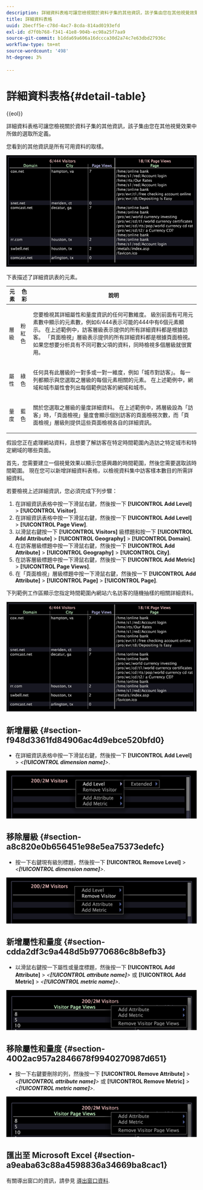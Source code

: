 ```yaml
---
description: 詳細資料表格可讓您檢視關於資料子集的其他資訊，該子集由您在其他視覺效果中所做的選取所定義。
title: 詳細資料表格
uuid: 2becff5e-c78d-4ac7-8cda-814ad0193efd
exl-id: d7f0b768-f341-41e8-904b-ec98a25f7aa9
source-git-commit: b1dda69a606a16dccca30d2a74c7e63dbd27936c
workflow-type: tm+mt
source-wordcount: '498'
ht-degree: 3%

---
```


# 詳細資料表格{#detail-table}

{{eol}}

詳細資料表格可讓您檢視關於資料子集的其他資訊，該子集由您在其他視覺效果中所做的選取所定義。

您看到的其他資訊是所有可用資料的取樣。

![](assets/vis_details.png)

下表描述了詳細資訊表的元素。

<table id="table_C88C7F7F5AEA4820B908923E45CC0A62"> 
 <thead> 
  <tr> 
   <th colname="col1" class="entry"> 元素 </th> 
   <th colname="col02" class="entry"> 色彩 </th> 
   <th colname="col2" class="entry"> 說明 </th> 
  </tr> 
 </thead>
 <tbody> 
  <tr> 
   <td colname="col1"> <p>層級 </p> </td> 
   <td colname="col02"> <p>粉紅色 </p> </td> 
   <td colname="col2"> <p>您要檢視其詳細屬性和量度資訊的任何可數維度。 級別前面有可用元素數中顯示的元素數，例如6/444表示可能的444中有6個元素顯示。 在上述範例中，訪客層級表示提供的所有詳細資料都是根據訪客。 「頁面檢視」層級表示提供的所有詳細資料都是根據頁面檢視。 如果您想要分析具有不同可數父項的資料，同時檢視多個層級就很實用。 </p> </td> 
  </tr> 
  <tr> 
   <td colname="col1"> <p>屬性 </p> </td> 
   <td colname="col02"> <p>綠色 </p> </td> 
   <td colname="col2"> <p>任何具有此層級的一對多或一對一維度，例如「城市對訪客」。 每一列都顯示與您選取之層級的每個元素相關的元素。 在上述範例中，網域和城市屬性會列出每個範例訪客的網域和城市。 </p> </td> 
  </tr> 
  <tr> 
   <td colname="col1"> <p>量度 </p> </td> 
   <td colname="col02"> <p>藍色 </p> </td> 
   <td colname="col2"> <p>關於您選取之層級的量度詳細資料。 在上述範例中，將層級設為「訪客」時，「頁面檢視」量度會顯示個別訪客的頁面檢視次數，而「頁面檢視」層級則提供這些頁面檢視各自的詳細資訊。 </p> </td> 
  </tr> 
 </tbody> 
</table>

假設您正在處理網站資料，且想要了解訪客在特定時間範圍內造訪之特定城市和特定網域的哪些頁面。

首先，您需要建立一個視覺效果以顯示您感興趣的時間範圍，然後您需要選取該時間範圍。 現在您可以新增詳細資料表格，以檢視資料集中訪客樣本數目的所需詳細資料。

若要檢視上述詳細資訊，您必須完成下列步驟：

1. 在詳細資訊表格中按一下滑鼠右鍵，然後按一下 **[!UICONTROL Add Level]** > **[!UICONTROL Visitor]**.
1. 在詳細資訊表格中按一下滑鼠右鍵，然後按一下 **[!UICONTROL Add Level]** > **[!UICONTROL Page View]**.
1. 以滑鼠右鍵按一下 **[!UICONTROL Visitors]** 級標題和按一下 **[!UICONTROL Add Attribute]** > **[!UICONTROL Geography]** > **[!UICONTROL Domain]**.
1. 在訪客層級標題中按一下滑鼠右鍵，然後按一下 **[!UICONTROL Add Attribute]** > **[!UICONTROL Geography]** > **[!UICONTROL City]**.
1. 在訪客層級標題中按一下滑鼠右鍵，然後按一下 **[!UICONTROL Add Metric]** > **[!UICONTROL Page Views]**.
1. 在「頁面檢視」層級標題中按一下滑鼠右鍵，然後按一下 **[!UICONTROL Add Attribute]** > **[!UICONTROL Page]** > **[!UICONTROL Page]**.

下列範例工作區顯示您指定時間範圍內網站六名訪客的隨機抽樣的相關詳細資料。

![](assets/client-tab1.png)

## 新增層級 {#section-f948d3361fd84906ac4d9ebce520bfd0}

* 在詳細資訊表格中按一下滑鼠右鍵，然後按一下 **[!UICONTROL Add Level]** > *&lt;**[!UICONTROL dimension name]**>*.

![](assets/mnu_DetailsTable_AddLevel.png)

## 移除層級 {#section-a8c820e0b656451e98e5ea75373edefc}

* 按一下右鍵現有級別標題，然後按一下 **[!UICONTROL Remove Level]** > *&lt;**[!UICONTROL dimension name]**>*.

![](assets/mnu_DetailsTable_Level.png)

## 新增屬性和量度 {#section-cdda2df3c9a448d5b9770686c8b8efb3}

* 以滑鼠右鍵按一下屬性或量度標題，然後按一下 **[!UICONTROL Add Attribute]** > *&lt;**[!UICONTROL attribute name]**>* 或 **[!UICONTROL Add Metric]** > *&lt;**[!UICONTROL metric name]**>*.

![](assets/mnu_DetailsTable.png)

## 移除屬性和量度 {#section-4002ac957a2846678f9940270987d651}

* 按一下右鍵要刪除的列，然後按一下 **[!UICONTROL Remove Attribute]** > *&lt;**[!UICONTROL attribute name]**>* 或 **[!UICONTROL Remove Metric]** > *&lt;**[!UICONTROL metric name]**>*.

![](assets/mnu_DetailsTable.png)

## 匯出至 Microsoft Excel {#section-a9eaba63c88a4598836a34669ba8cac1}

有關導出窗口的資訊，請參見 [導出窗口資料](../../../home/c-get-started/c-wk-win-wksp/c-exp-win-data.md#concept-8df61d64ed434cc5a499023c44197349).
